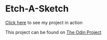 # Etch-A-Sketch

[Click here](http://htmlpreview.github.io/?https://github.com/lisa-lin/etch-a-sketch/blob/master/index.html) to see my project in action

This project can be found on [The Odin Project](http://theodinproject.com)

